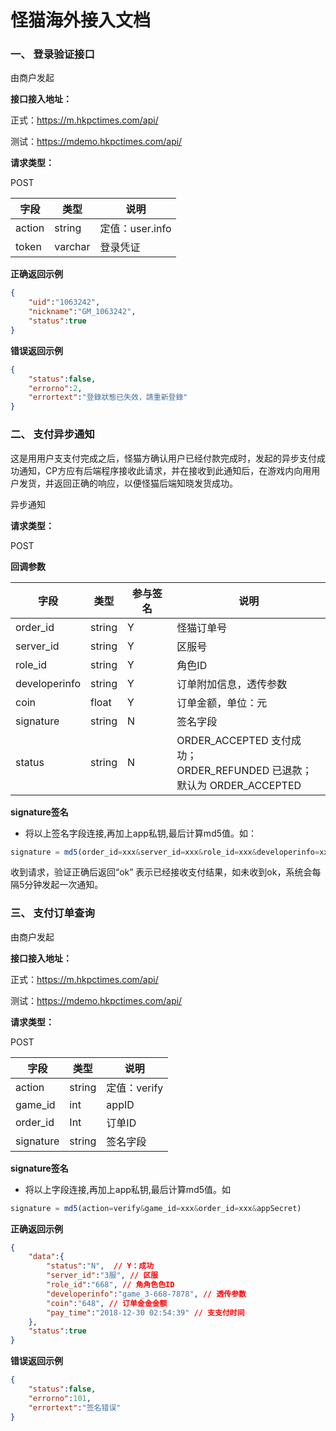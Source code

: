 # 怪猫海外接入文档

### **一、**  **登录验证接口**

由商户发起

**接口接入地址：**

正式：https://m.hkpctimes.com/api/ 

测试：https://mdemo.hkpctimes.com/api/ 

**请求类型：**

POST

| 字段      | 类型 | 说明    |
| ------------- | -------- | ----------- |
| action    | string   | 定值：user.info |
| token | varchar | 登录凭证       |

**正确返回示例**

```json
{
    "uid":"1063242",
    "nickname":"GM_1063242",
    "status":true
}
```

**错误返回示例**
```json
{
    "status":false,
    "errorno":2,
    "errortext":"登錄狀態已失效，請重新登錄"
}
```

<div style="page-break-after: always;"></div>




### **二、** **支付异步通知**

这是⽤用户⽀支付完成之后，怪猫方确认用户已经付款完成时，发起的异步支付成功通知，CP方应有后端程序接收此请求，并在接收到此通知后，在游戏内向⽤用户发货，并返回正确的响应，以便怪猫后端知晓发货成功。

异步通知 

**请求类型：**

POST

**回调参数**

| 字段      | 类型   | 参与签名   | 说明                          |
| ------------- | ----------| ---------- | --------------------------------- |
| order_id      | string |Y| 怪猫订单号                    |
| server_id     | string |Y| 区服号                         |
| role_id       | string | Y|角色ID  |
| developerinfo | string | Y|订单附加信息，透传参数 |
| coin          | float  | Y|订单金额，单位：元            |
| signature     | string | N|签名字段                      |
| status | string |N| ORDER_ACCEPTED 支付成功；<br />ORDER_REFUNDED 已退款；<br />默认为 ORDER_ACCEPTED |

 

**signature签名**

* 将以上签名字段连接,再加上app私钥,最后计算md5值。如：

```php
signature = md5(order_id=xxx&server_id=xxx&role_id=xxx&developerinfo=xxx&coin=xxx&appSecret)
```

收到请求，验证正确后返回“ok” 表示已经接收支付结果，如未收到ok，系统会每隔5分钟发起一次通知。

<div style="page-break-after: always;"></div>

### **三、**  **支付订单查询**

由商户发起

**接口接入地址：**

正式：https://m.hkpctimes.com/api/ 

测试：https://mdemo.hkpctimes.com/api/ 

**请求类型：**

POST

| 字段      | 类型 | 说明    |
| ------------- | -------- | ----------- |
| action    | string   | 定值：verify |
| game_id   | int      | appID       |
| order_id  | Int      | 订单ID      |
| signature | string   | 签名字段    |

**signature签名**

* 将以上字段连接,再加上app私钥,最后计算md5值。如

```php
signature = md5(action=verify&game_id=xxx&order_id=xxx&appSecret)
```

**正确返回示例**
```json
{
    "data":{
        "status":"N",  // Y：成功
        "server_id":"3服", // 区服
        "role_id":"668", // ⻆角⾊色ID
        "developerinfo":"game_3-668-7878", // 透传参数  
        "coin":"648", // 订单⾦金金额
        "pay_time":"2018-12-30 02:54:39" // ⽀支付时间
    },
    "status":true
}
```

**错误返回示例**
```json
{
    "status":false,
    "errorno":101,
    "errortext":"签名错误"
}

```